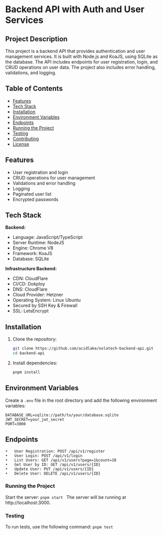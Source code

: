 # Backend API with Auth and User Services

## Project Description

This project is a backend API that provides authentication and user management services. It is built with Node.js and KoaJS, using SQLite as the database. The API includes endpoints for user registration, login, and CRUD operations on user data. The project also includes error handling, validations, and logging.

## Table of Contents

- [Features](#features)
- [Tech Stack](#tech-stack)
- [Installation](#installation)
- [Environment Variables](#environment-variables)
- [Endpoints](#endpoints)
- [Running the Project](#running-the-project)
- [Testing](#testing)
- [Contributing](#contributing)
- [License](#license)

## Features

- User registration and login
- CRUD operations for user management
- Validations and error handling
- Logging
- Paginated user list
- Encrypted passwords

## Tech Stack

**Backend:**
- Language: JavaScript/TypeScript
- Server Runtime: NodeJS
- Engine: Chrome V8
- Framework: KoaJS
- Database: SQLite

**Infrastructure Backend:**
- CDN: CloudFlare
- CI/CD: Dokploy
- DNS: CloudFlare
- Cloud Provider: Hetzner
- Operating System: Linux Ubuntu
- Secured by SSH Key & Firewall
- SSL: LetsEncrypt

## Installation

1. Clone the repository:
    ```bash
    git clone https://github.com/acidlake/nolatech-backend-api.git
    cd backend-api
    ```

2. Install dependencies:
    ```bash
    pnpm install
    ```

## Environment Variables

Create a `.env` file in the root directory and add the following environment variables:

```env
DATABASE_URL=sqlite://path/to/your/database.sqlite
JWT_SECRET=your_jwt_secret
PORT=3000
```

## Endpoints

	•	User Registration: POST /api/v1/register
	•	User Login: POST /api/v1/login
	•	List Users: GET /api/v1/users?page=1&count=10
	•	Get User by ID: GET /api/v1/users/{ID}
	•	Update User: PUT /api/v1/users/{ID}
	•	Delete User: DELETE /api/v1/users/{ID}

### Running the Project

Start the server:
```pnpm start ```
The server will be running at http://localhost:3000.

### Testing

To run tests, use the following command:
```pnpm test ```
